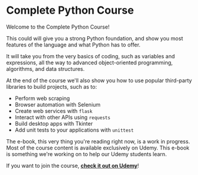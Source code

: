 # Complete Python Course

Welcome to the Complete Python Course!

This could will give you a strong Python foundation, and show you most features of the language and what Python has to offer.

It will take you from the very basics of coding, such as variables and expressions, all the way to advanced object-oriented programming, algorithms, and data structures.

At the end of the course we'll also show you how to use popular third-party libraries to build projects, such as to:

- Perform web scraping
- Browser automation with Selenium
- Create web services with `flask`
- Interact with other APIs using `requests`
- Build desktop apps with Tkinter
- Add unit tests to your applications with `unittest`

The e-book, this very thing you're reading right now, is a work in progress. Most of the course content is available exclusively on Udemy. This e-book is something we're working on to help our Udemy students learn.

If you want to join the course, **[check it out on Udemy](https://go.tecla.do/complete-python-sale)**!